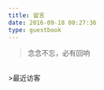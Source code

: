 ```yaml
---
title: 留言
date: 2016-09-18 08:27:36
type: guestbook
---
```

<blockquote class="blockquote-center">念念不忘，必有回响</blockquote>
<br />
>最近访客

<div class="ds-recent-visitors" data-num-items="28" data-avatar-size="42" id="ds-recent-visitors"></div>
